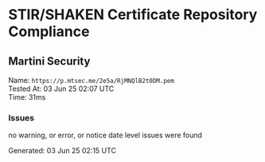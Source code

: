 # STIR/SHAKEN Certificate Repository Compliance

## Martini Security

Name: `https://p.mtsec.me/2e5a/RjMNQlB2t0DM.pem`\
Tested At: 03 Jun 25 02:07 UTC\
Time: 31ms

### Issues

no warning, or error, or notice date level issues were found

Generated: 03 Jun 25 02:15 UTC